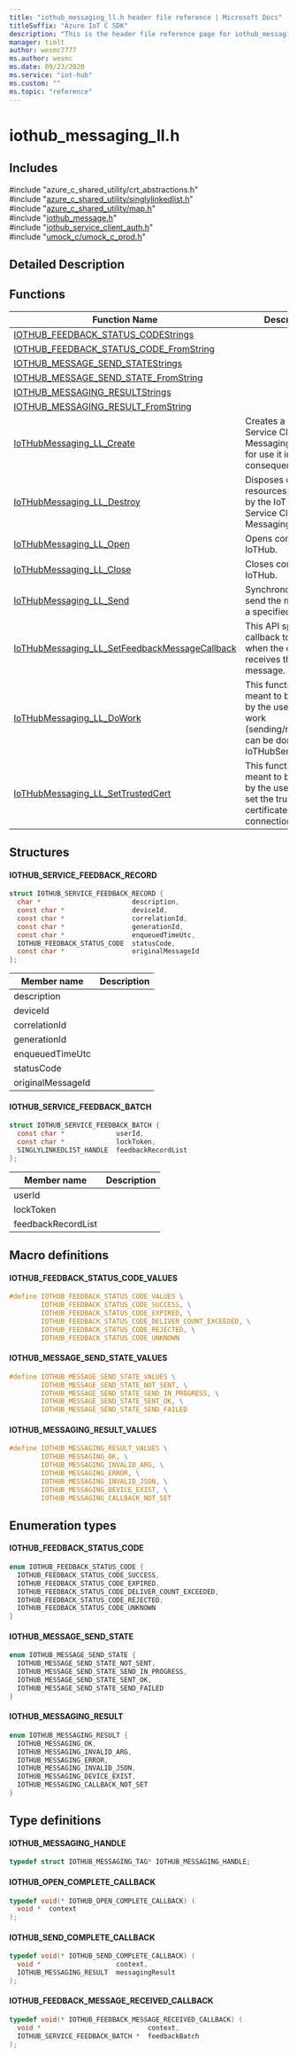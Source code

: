 ```yaml
---                             
title: "iothub_messaging_ll.h header file reference | Microsoft Docs" 
titleSuffix: "Azure IoT C SDK"            
description: "This is the header file reference page for iothub_messaging_ll.h in the Azure IoT C SDK. This SDK is used with Azure IoT Hub and Azure IoT Hub Device Provisioning Service"            
manager: timlt                 
author: wesmc7777              
ms.author: wesmc               
ms.date: 09/23/2020                    
ms.service: "iot-hub"             
ms.custom: ""                
ms.topic: "reference"        
---                            
```


# iothub_messaging_ll.h 

## Includes

\#include "azure_c_shared_utility/crt_abstractions.h"  
\#include "[azure_c_shared_utility/singlylinkedlist.h](singlylinkedlist-h.md)"  
\#include "[azure_c_shared_utility/map.h](map-h.md)"  
\#include "[iothub_message.h](iothub-message-h.md)"  
\#include "[iothub_service_client_auth.h](iothub-service-client-auth-h.md)"  
\#include "[umock_c/umock_c_prod.h](umock-c-prod-h.md)"  

## Detailed Description

## Functions

Function Name                  | Description                                
--------------------------------|---------------------------------------------
[IOTHUB_FEEDBACK_STATUS_CODEStrings](./iothub-messaging-ll-h/iothub-feedback-status-codestrings.md)            | 
[IOTHUB_FEEDBACK_STATUS_CODE_FromString](./iothub-messaging-ll-h/iothub-feedback-status-code-fromstring.md)            | 
[IOTHUB_MESSAGE_SEND_STATEStrings](./iothub-messaging-ll-h/iothub-message-send-statestrings.md)            | 
[IOTHUB_MESSAGE_SEND_STATE_FromString](./iothub-messaging-ll-h/iothub-message-send-state-fromstring.md)            | 
[IOTHUB_MESSAGING_RESULTStrings](./iothub-messaging-ll-h/iothub-messaging-resultstrings.md)            | 
[IOTHUB_MESSAGING_RESULT_FromString](./iothub-messaging-ll-h/iothub-messaging-result-fromstring.md)            | 
[IoTHubMessaging_LL_Create](./iothub-messaging-ll-h/iothubmessaging-ll-create.md)            | Creates a IoT Hub Service Client Messaging handle for use it in consequent APIs.
[IoTHubMessaging_LL_Destroy](./iothub-messaging-ll-h/iothubmessaging-ll-destroy.md)            | Disposes of resources allocated by the IoT Hub Service Client Messaging.
[IoTHubMessaging_LL_Open](./iothub-messaging-ll-h/iothubmessaging-ll-open.md)            | Opens connection to IoTHub.
[IoTHubMessaging_LL_Close](./iothub-messaging-ll-h/iothubmessaging-ll-close.md)            | Closes connection to IoTHub.
[IoTHubMessaging_LL_Send](./iothub-messaging-ll-h/iothubmessaging-ll-send.md)            | Synchronous call to send the message to a specified device.
[IoTHubMessaging_LL_SetFeedbackMessageCallback](./iothub-messaging-ll-h/iothubmessaging-ll-setfeedbackmessagecallback.md)            | This API specifies a callback to be used when the device receives the message.
[IoTHubMessaging_LL_DoWork](./iothub-messaging-ll-h/iothubmessaging-ll-dowork.md)            | This function is meant to be called by the user when work (sending/receiving) can be done by the IoTHubServiceClient.
[IoTHubMessaging_LL_SetTrustedCert](./iothub-messaging-ll-h/iothubmessaging-ll-settrustedcert.md)            | This function is meant to be called by the user when to set the trusted certificate on the tls connection.

## Structures

#### IOTHUB_SERVICE_FEEDBACK_RECORD

```C
struct IOTHUB_SERVICE_FEEDBACK_RECORD {
  char *                       description,
  const char *                 deviceId,
  const char *                 correlationId,
  const char *                 generationId,
  const char *                 enqueuedTimeUtc,
  IOTHUB_FEEDBACK_STATUS_CODE  statusCode,
  const char *                 originalMessageId
};
```
Member name                 | Description                                
----------------------------|----------------
 description            | 
 deviceId            | 
 correlationId            | 
 generationId            | 
 enqueuedTimeUtc            | 
 statusCode            | 
 originalMessageId            | 
#### IOTHUB_SERVICE_FEEDBACK_BATCH

```C
struct IOTHUB_SERVICE_FEEDBACK_BATCH {
  const char *             userId,
  const char *             lockToken,
  SINGLYLINKEDLIST_HANDLE  feedbackRecordList
};
```
Member name                 | Description                                
----------------------------|----------------
 userId            | 
 lockToken            | 
 feedbackRecordList            | 

## Macro definitions

#### IOTHUB_FEEDBACK_STATUS_CODE_VALUES

```C
#define IOTHUB_FEEDBACK_STATUS_CODE_VALUES \
        IOTHUB_FEEDBACK_STATUS_CODE_SUCCESS, \
        IOTHUB_FEEDBACK_STATUS_CODE_EXPIRED, \
        IOTHUB_FEEDBACK_STATUS_CODE_DELIVER_COUNT_EXCEEDED, \
        IOTHUB_FEEDBACK_STATUS_CODE_REJECTED, \
        IOTHUB_FEEDBACK_STATUS_CODE_UNKNOWN 
```

#### IOTHUB_MESSAGE_SEND_STATE_VALUES

```C
#define IOTHUB_MESSAGE_SEND_STATE_VALUES \
        IOTHUB_MESSAGE_SEND_STATE_NOT_SENT, \
        IOTHUB_MESSAGE_SEND_STATE_SEND_IN_PROGRESS, \
        IOTHUB_MESSAGE_SEND_STATE_SENT_OK, \
        IOTHUB_MESSAGE_SEND_STATE_SEND_FAILED 
```

#### IOTHUB_MESSAGING_RESULT_VALUES

```C
#define IOTHUB_MESSAGING_RESULT_VALUES \
        IOTHUB_MESSAGING_OK, \
        IOTHUB_MESSAGING_INVALID_ARG, \
        IOTHUB_MESSAGING_ERROR, \
        IOTHUB_MESSAGING_INVALID_JSON, \
        IOTHUB_MESSAGING_DEVICE_EXIST, \
        IOTHUB_MESSAGING_CALLBACK_NOT_SET 
```

## Enumeration types

#### IOTHUB_FEEDBACK_STATUS_CODE

```C
enum IOTHUB_FEEDBACK_STATUS_CODE {
  IOTHUB_FEEDBACK_STATUS_CODE_SUCCESS,
  IOTHUB_FEEDBACK_STATUS_CODE_EXPIRED,
  IOTHUB_FEEDBACK_STATUS_CODE_DELIVER_COUNT_EXCEEDED,
  IOTHUB_FEEDBACK_STATUS_CODE_REJECTED,
  IOTHUB_FEEDBACK_STATUS_CODE_UNKNOWN
}
```

#### IOTHUB_MESSAGE_SEND_STATE

```C
enum IOTHUB_MESSAGE_SEND_STATE {
  IOTHUB_MESSAGE_SEND_STATE_NOT_SENT,
  IOTHUB_MESSAGE_SEND_STATE_SEND_IN_PROGRESS,
  IOTHUB_MESSAGE_SEND_STATE_SENT_OK,
  IOTHUB_MESSAGE_SEND_STATE_SEND_FAILED
}
```

#### IOTHUB_MESSAGING_RESULT

```C
enum IOTHUB_MESSAGING_RESULT {
  IOTHUB_MESSAGING_OK,
  IOTHUB_MESSAGING_INVALID_ARG,
  IOTHUB_MESSAGING_ERROR,
  IOTHUB_MESSAGING_INVALID_JSON,
  IOTHUB_MESSAGING_DEVICE_EXIST,
  IOTHUB_MESSAGING_CALLBACK_NOT_SET
}
```

## Type definitions

#### IOTHUB_MESSAGING_HANDLE

```C
typedef struct IOTHUB_MESSAGING_TAG* IOTHUB_MESSAGING_HANDLE;
```

#### IOTHUB_OPEN_COMPLETE_CALLBACK

```C
typedef void(* IOTHUB_OPEN_COMPLETE_CALLBACK) (
  void *  context
);
```

#### IOTHUB_SEND_COMPLETE_CALLBACK

```C
typedef void(* IOTHUB_SEND_COMPLETE_CALLBACK) (
  void *                   context,
  IOTHUB_MESSAGING_RESULT  messagingResult
);
```

#### IOTHUB_FEEDBACK_MESSAGE_RECEIVED_CALLBACK

```C
typedef void(* IOTHUB_FEEDBACK_MESSAGE_RECEIVED_CALLBACK) (
  void *                           context,
  IOTHUB_SERVICE_FEEDBACK_BATCH *  feedbackBatch
);
```

